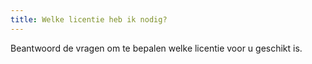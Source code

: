 ```yaml
---
title: Welke licentie heb ik nodig?
---
```


Beantwoord de vragen om te bepalen welke licentie voor u geschikt is.

<decision-tree file="/json/licentie-keuze.json"></decision-tree>
